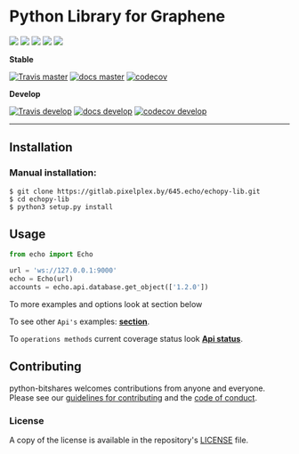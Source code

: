 # Python Library for Graphene

![](https://img.shields.io/pypi/v/graphenelib.svg?style=for-the-badge)
![](https://img.shields.io/github/downloads/xeroc/python-graphenelib/total.svg?style=for-the-badge)
![](https://img.shields.io/pypi/pyversions/graphenelib.svg?style=for-the-badge)
![](https://img.shields.io/pypi/l/graphenelib.svg?style=for-the-badge)
![](https://cla-assistant.io/readme/badge/xeroc/python-graphenelib)

**Stable**

[![Travis master](https://travis-ci.org/xeroc/python-graphenelib.png?branch=master)](https://travis-ci.org/xeroc/python-graphenelib)
[![docs master](https://readthedocs.org/projects/python-graphenelib/badge/?version=latest)](http://python-graphenelib.readthedocs.io/en/latest/)
[![codecov](https://codecov.io/gh/xeroc/python-graphenelib/branch/master/graph/badge.svg)](https://codecov.io/gh/xeroc/python-graphenelib)


**Develop**

[![Travis develop](https://travis-ci.org/xeroc/python-graphenelib.png?branch=develop)](https://travis-ci.org/xeroc/python-graphenelib)
[![docs develop](https://readthedocs.org/projects/python-graphenelib/badge/?version=develop)](http://python-graphenelib.readthedocs.io/en/develop/)
[![codecov develop](https://codecov.io/gh/xeroc/python-graphenelib/branch/develop/graph/badge.svg)](https://codecov.io/gh/xeroc/python-graphenelib)

---
## Installation


### Manual installation:

    $ git clone https://gitlab.pixelplex.by/645.echo/echopy-lib.git
    $ cd echopy-lib
    $ python3 setup.py install

## Usage

```python
from echo import Echo

url = 'ws://127.0.0.1:9000'
echo = Echo(url)
accounts = echo.api.database.get_object(['1.2.0'])

```


To more examples and options look at section below

To see other `Api's` examples: <b>[section](docs/Api.md)</b>.

To `operations methods` current coverage status look <b>[Api status](docs/Operations_status.md)</b>.

## Contributing

python-bitshares welcomes contributions from anyone and everyone. Please
see our [guidelines for contributing](CONTRIBUTING.md) and the [code of
conduct](CODE_OF_CONDUCT.md).

### License

A copy of the license is available in the repository's
[LICENSE](LICENSE.txt) file.
